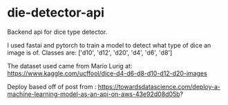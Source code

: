# die-detector-api
Backend api for dice type detector. 

I used fastai and pytorch to train a model to detect what type of dice an image is of. 
Classes are: ['d10', 'd12', 'd20', 'd4', 'd6', 'd8']

The dataset used came from Mario Lurig at: https://www.kaggle.com/ucffool/dice-d4-d6-d8-d10-d12-d20-images

Deploy based off of post from : https://towardsdatascience.com/deploy-a-machine-learning-model-as-an-api-on-aws-43e92d08d05b?